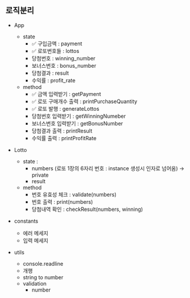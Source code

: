 ## 로직분리

- App
  - state
    - ✅ 구입금액 : payment
    - ✅ 로또번호들 : lottos
    - 당첨번호 : winning_number
    - 보너스번호 : bonus_number
    - 당첨결과 : result
    - 수익률 : profit_rate
  - method
    - ✅ 금액 입력받기 : getPayment
    - ✅ 로또 구매개수 출력 : printPurchaseQuantity
    - ✅ 로또 발행 : generateLottos
    - 당첨번호 입력받기 : getWinningNumeber
    - 보너스번호 입력받기 : getBonusNumber
    - 당첨결과 출력 : printResult
    - 수익률 출력 : printProfitRate

- Lotto 
  - state : 
    - numbers (로또 1장의 6자리 번호 : instance 생성시 인자로 넘어옴) -> private
    - result
  - method
    - 번호 유효성 체크 : validate(numbers)
    - 번호 출력 : print(numbers)
    - 당첨내역 확인 : checkResult(numbers, winning)

- constants
  - 에러 메세지
  - 입력 메세지


- utils
  - console.readline
  - 개행
  - string to number
  - validation 
    - number

